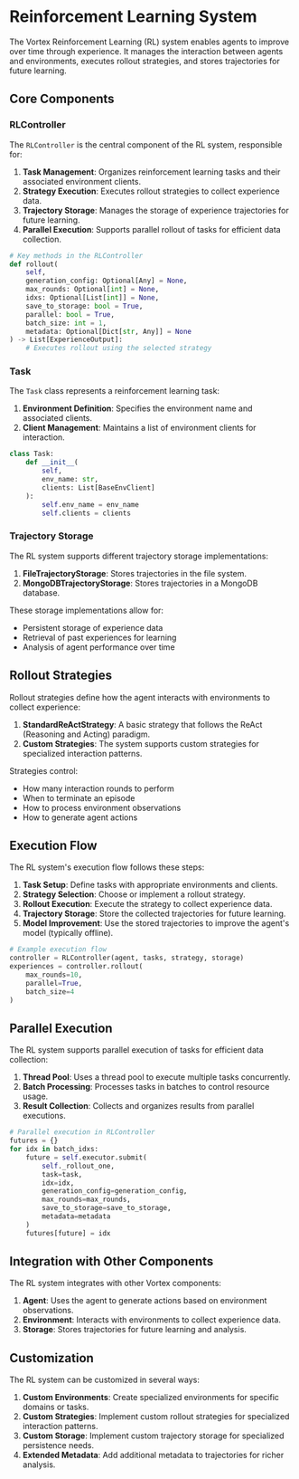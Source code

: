 # Reinforcement Learning System

The Vortex Reinforcement Learning (RL) system enables agents to improve over time through experience. It manages the interaction between agents and environments, executes rollout strategies, and stores trajectories for future learning.

## Core Components

### RLController

The `RLController` is the central component of the RL system, responsible for:

1. **Task Management**: Organizes reinforcement learning tasks and their associated environment clients.
2. **Strategy Execution**: Executes rollout strategies to collect experience data.
3. **Trajectory Storage**: Manages the storage of experience trajectories for future learning.
4. **Parallel Execution**: Supports parallel rollout of tasks for efficient data collection.

```python
# Key methods in the RLController
def rollout(
    self,
    generation_config: Optional[Any] = None,
    max_rounds: Optional[int] = None,
    idxs: Optional[List[int]] = None,
    save_to_storage: bool = True,
    parallel: bool = True,
    batch_size: int = 1,
    metadata: Optional[Dict[str, Any]] = None
) -> List[ExperienceOutput]:
    # Executes rollout using the selected strategy
```

### Task

The `Task` class represents a reinforcement learning task:

1. **Environment Definition**: Specifies the environment name and associated clients.
2. **Client Management**: Maintains a list of environment clients for interaction.

```python
class Task:
    def __init__(
        self,
        env_name: str,
        clients: List[BaseEnvClient]
    ):
        self.env_name = env_name
        self.clients = clients
```

### Trajectory Storage

The RL system supports different trajectory storage implementations:

1. **FileTrajectoryStorage**: Stores trajectories in the file system.
2. **MongoDBTrajectoryStorage**: Stores trajectories in a MongoDB database.

These storage implementations allow for:
- Persistent storage of experience data
- Retrieval of past experiences for learning
- Analysis of agent performance over time

## Rollout Strategies

Rollout strategies define how the agent interacts with environments to collect experience:

1. **StandardReActStrategy**: A basic strategy that follows the ReAct (Reasoning and Acting) paradigm.
2. **Custom Strategies**: The system supports custom strategies for specialized interaction patterns.

Strategies control:
- How many interaction rounds to perform
- When to terminate an episode
- How to process environment observations
- How to generate agent actions

## Execution Flow

The RL system's execution flow follows these steps:

1. **Task Setup**: Define tasks with appropriate environments and clients.
2. **Strategy Selection**: Choose or implement a rollout strategy.
3. **Rollout Execution**: Execute the strategy to collect experience data.
4. **Trajectory Storage**: Store the collected trajectories for future learning.
5. **Model Improvement**: Use the stored trajectories to improve the agent's model (typically offline).

```python
# Example execution flow
controller = RLController(agent, tasks, strategy, storage)
experiences = controller.rollout(
    max_rounds=10,
    parallel=True,
    batch_size=4
)
```

## Parallel Execution

The RL system supports parallel execution of tasks for efficient data collection:

1. **Thread Pool**: Uses a thread pool to execute multiple tasks concurrently.
2. **Batch Processing**: Processes tasks in batches to control resource usage.
3. **Result Collection**: Collects and organizes results from parallel executions.

```python
# Parallel execution in RLController
futures = {}
for idx in batch_idxs:
    future = self.executor.submit(
        self._rollout_one,
        task=task,
        idx=idx,
        generation_config=generation_config,
        max_rounds=max_rounds,
        save_to_storage=save_to_storage,
        metadata=metadata
    )
    futures[future] = idx
```

## Integration with Other Components

The RL system integrates with other Vortex components:

1. **Agent**: Uses the agent to generate actions based on environment observations.
2. **Environment**: Interacts with environments to collect experience data.
3. **Storage**: Stores trajectories for future learning and analysis.

## Customization

The RL system can be customized in several ways:

1. **Custom Environments**: Create specialized environments for specific domains or tasks.
2. **Custom Strategies**: Implement custom rollout strategies for specialized interaction patterns.
3. **Custom Storage**: Implement custom trajectory storage for specialized persistence needs.
4. **Extended Metadata**: Add additional metadata to trajectories for richer analysis.